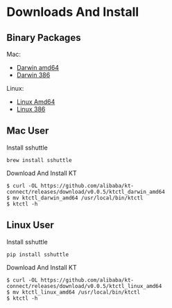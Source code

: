 # Downloads And Install

## Binary Packages

Mac:

* [Darwin amd64](https://github.com/alibaba/kt-connect/releases/download/v0.0.5/ktctl_darwin_amd64)
* [Darwin 386](https://github.com/alibaba/kt-connect/releases/download/v0.0.5/ktctl_darwin_386)

Linux:

* [Linux Amd64](https://github.com/alibaba/kt-connect/releases/download/v0.0.5/ktctl_linux_amd64)
* [Linux 386](https://github.com/alibaba/kt-connect/releases/download/v0.0.5/ktctl_linux_386)

## Mac User

Install sshuttle

```
brew install sshuttle
```

Download And Install KT

```
$ curl -OL https://github.com/alibaba/kt-connect/releases/download/v0.0.5/ktctl_darwin_amd64
$ mv ktctl_darwin_amd64 /usr/local/bin/ktctl
$ ktctl -h
```

## Linux User

Install sshuttle

```
pip install sshuttle
```

Download And Install KT

```
$ curl -OL https://github.com/alibaba/kt-connect/releases/download/v0.0.5/ktctl_linux_amd64
$ mv ktctl_linux_amd64 /usr/local/bin/ktctl
$ ktctl -h
```